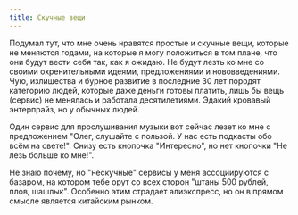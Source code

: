 ```yaml
---
title: Скучные вещи
---
```


Подумал тут, что мне очень нравятся простые и скучные вещи, которые не меняются годами, на которые я могу положиться в том плане, что они будут вести себя так, как я ожидаю. Не будут лезть ко мне со своими охренительными идеями, предложениями и нововведениями. Чую, излишества и бурное развитие в последние 30 лет породят категорию людей, которые даже деньги готовы платить, лишь бы вещь (сервис) не менялась и работала десятилетиями. Эдакий кровавый энтерпрайз, но у обычных людей.

Один сервис для прослушивания музыки вот сейчас лезет ко мне с предложением "Олег, слушайте с пользой. У нас есть подкасты обо всём на свете!". Снизу есть кнопочка "Интересно", но нет кнопочки "Не лезь больше ко мне!".

Не знаю почему, но "нескучные" сервисы у меня ассоциируются с базаром, на котором тебе орут со всех сторон "штаны 500 рублей, плов, шашлык". Особенно этим страдает алиэкспресс, но он в прямом смысле является китайским рынком.
